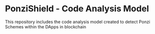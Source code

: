 # PonziShield - Code Analysis Model

This repository includes the code analysis model created to detect Ponzi Schemes within the DApps in blockchain
